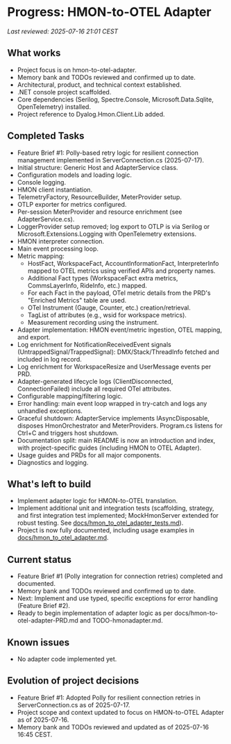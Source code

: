 # Progress: HMON-to-OTEL Adapter

_Last reviewed: 2025-07-16 21:01 CEST_

## What works
- Project focus is on hmon-to-otel-adapter.
- Memory bank and TODOs reviewed and confirmed up to date.
- Architectural, product, and technical context established.
- .NET console project scaffolded.
- Core dependencies (Serilog, Spectre.Console, Microsoft.Data.Sqlite, OpenTelemetry) installed.
- Project reference to Dyalog.Hmon.Client.Lib added.

## Completed Tasks

- Feature Brief #1: Polly-based retry logic for resilient connection management implemented in ServerConnection.cs (2025-07-17).
- Initial structure: Generic Host and AdapterService class.
- Configuration models and loading logic.
- Console logging.
- HMON client instantiation.
- TelemetryFactory, ResourceBuilder, MeterProvider setup.
- OTLP exporter for metrics configured.
- Per-session MeterProvider and resource enrichment (see AdapterService.cs).
- LoggerProvider setup removed; log export to OTLP is via Serilog or Microsoft.Extensions.Logging with OpenTelemetry extensions.
- HMON interpreter connection.
- Main event processing loop.
- Metric mapping:
  - HostFact, WorkspaceFact, AccountInformationFact, InterpreterInfo mapped to OTEL metrics using verified APIs and property names.
  - Additional Fact types (WorkspaceFact extra metrics, CommsLayerInfo, RideInfo, etc.) mapped.
  - For each Fact in the payload, OTel metric details from the PRD's "Enriched Metrics" table are used.
  - OTel Instrument (Gauge, Counter, etc.) creation/retrieval.
  - TagList of attributes (e.g., wsid for workspace metrics).
  - Measurement recording using the instrument.
- Adapter implementation: HMON event/metric ingestion, OTEL mapping, and export.
- Log enrichment for NotificationReceivedEvent signals (UntrappedSignal/TrappedSignal): DMX/Stack/ThreadInfo fetched and included in log record.
- Log enrichment for WorkspaceResize and UserMessage events per PRD.
- Adapter-generated lifecycle logs (ClientDisconnected, ConnectionFailed) include all required OTel attributes.
- Configurable mapping/filtering logic.
- Error handling: main event loop wrapped in try-catch and logs any unhandled exceptions.
- Graceful shutdown: AdapterService implements IAsyncDisposable, disposes HmonOrchestrator and MeterProviders. Program.cs listens for Ctrl+C and triggers host shutdown.
- Documentation split: main README is now an introduction and index, with project-specific guides (including HMON to OTEL Adapter).
- Usage guides and PRDs for all major components.
- Diagnostics and logging.

## What's left to build

- Implement adapter logic for HMON-to-OTEL translation.
- Implement additional unit and integration tests (scaffolding, strategy, and first integration test implemented; MockHmonServer extended for robust testing. See [docs/hmon_to_otel_adapter_tests.md](../docs/hmon_to_otel_adapter_tests.md)).
- Project is now fully documented, including usage examples in [docs/hmon_to_otel_adapter.md](../docs/hmon_to_otel_adapter.md).

## Current status
- Feature Brief #1 (Polly integration for connection retries) completed and documented.
- Memory bank and TODOs reviewed and confirmed up to date.
- Next: Implement and use typed, specific exceptions for error handling (Feature Brief #2).
- Ready to begin implementation of adapter logic as per docs/hmon-to-otel-adapter-PRD.md and TODO-hmonadapter.md.

## Known issues
- No adapter code implemented yet.

## Evolution of project decisions
- Feature Brief #1: Adopted Polly for resilient connection retries in ServerConnection.cs as of 2025-07-17.
- Project scope and context updated to focus on HMON-to-OTEL Adapter as of 2025-07-16.
- Memory bank and TODOs reviewed and updated as of 2025-07-16 16:45 CEST.
